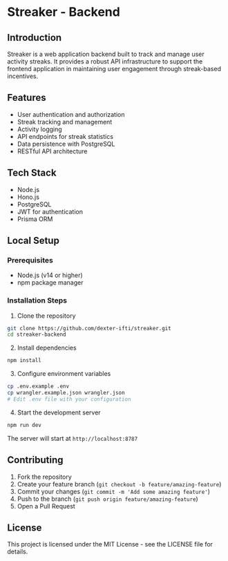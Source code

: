 # Streaker - Backend

## Introduction
Streaker is a web application backend built to track and manage user activity streaks. It provides a robust API infrastructure to support the frontend application in maintaining user engagement through streak-based incentives.

## Features
- User authentication and authorization
- Streak tracking and management
- Activity logging
- API endpoints for streak statistics
- Data persistence with PostgreSQL
- RESTful API architecture

## Tech Stack
- Node.js
- Hono.js
- PostgreSQL
- JWT for authentication
- Prisma ORM

## Local Setup

### Prerequisites
- Node.js (v14 or higher)
- npm  package manager

### Installation Steps
1. Clone the repository
```bash
git clone https://github.com/dexter-ifti/streaker.git
cd streaker-backend
```

2. Install dependencies
```bash
npm install
```

3. Configure environment variables
```bash
cp .env.example .env
cp wrangler.example.json wrangler.json
# Edit .env file with your configuration
```

4. Start the development server
```bash
npm run dev
```

The server will start at `http://localhost:8787`



## Contributing
1. Fork the repository
2. Create your feature branch (`git checkout -b feature/amazing-feature`)
3. Commit your changes (`git commit -m 'Add some amazing feature'`)
4. Push to the branch (`git push origin feature/amazing-feature`)
5. Open a Pull Request

## License
This project is licensed under the MIT License - see the LICENSE file for details.